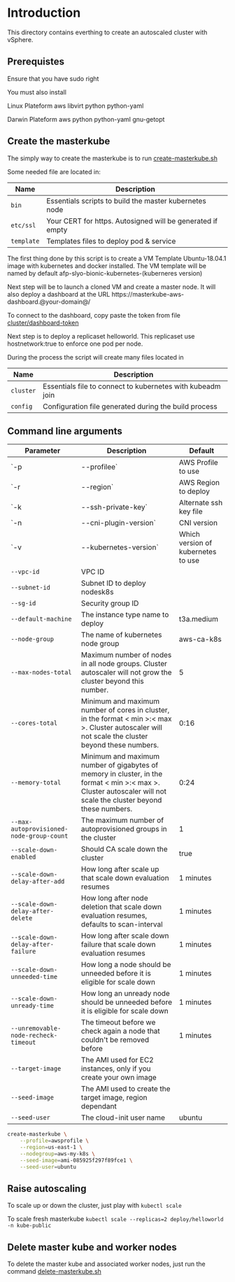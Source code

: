 # Introduction

This directory contains everthing to create an autoscaled cluster with vSphere.

## Prerequistes

Ensure that you have sudo right

You must also install

Linux Plateform
    aws
    libvirt
    python
    python-yaml

Darwin Plateform
    aws
    python
    python-yaml
    gnu-getopt

## Create the masterkube

The simply way to create the masterkube is to run [create-masterkube.sh](create-masterkube.sh)

Some needed file are located in:

| Name | Description |
| --- | --- |
| `bin` | Essentials scripts to build the master kubernetes node  |
| `etc/ssl`  | Your CERT for https. Autosigned will be generated if empty  |
| `template`  | Templates files to deploy pod & service |

The first thing done by this script is to create a VM Template Ubuntu-18.04.1 image with kubernetes and docker installed. The VM template will be named by default afp-slyo-bionic-kubernetes-(kuberneres version)

Next step will be to launch a cloned VM and create a master node. It will also deploy a dashboard at the URL https://masterkube-aws-dashboard.@your-domain@/

To connect to the dashboard, copy paste the token from file [cluster/dashboard-token](./cluster/dashboard-token)

Next step is to deploy a replicaset helloworld. This replicaset use hostnetwork:true to enforce one pod per node.

During the process the script will create many files located in

| Name | Description |
| --- | --- |
| `cluster` | Essentials file to connect to kubernetes with kubeadm join  |
| `config`  | Configuration file generated during the build process  |

## Command line arguments

| Parameter | Description | Default |
| --- | --- |--- |
| `-p|--profilee` | AWS Profile to use | $AWS_PROFILE env vars |
| `-r|--region` | AWS Region to deploy  | $AWS_REGION env vars |
| `-k|--ssh-private-key`  |Alternate ssh key file |~/.ssh/id_rsa|
| `-n|--cni-plugin-version`  |CNI version |v1.0.1
| `-v|--kubernetes-version` |Which version of kubernetes to use |latest|
| `--vpc-id` | VPC ID |
| `--subnet-id` | Subnet ID to deploy nodesk8s |
| `--sg-id` | Security group ID|
| `--default-machine` | The instance type name to deploy  | t3a.medium |
| `--node-group` | The name of kubernetes node group  | aws-ca-k8s |
| `--max-nodes-total` | Maximum number of nodes in all node groups. Cluster autoscaler will not grow the cluster beyond this number. | 5 |
| `--cores-total` | Minimum and maximum number of cores in cluster, in the format < min >:< max >. Cluster autoscaler will not scale the cluster beyond these numbers. | 0:16 |
| `--memory-total` | Minimum and maximum number of gigabytes of memory in cluster, in the format < min >:< max >. Cluster autoscaler will not scale the cluster beyond these numbers. | 0:24 |
| `--max-autoprovisioned-node-group-count` | The maximum number of autoprovisioned groups in the cluster | 1 |
| `--scale-down-enabled` | Should CA scale down the cluster | true |
| `--scale-down-delay-after-add` | How long after scale up that scale down evaluation resumes | 1 minutes |
| `--scale-down-delay-after-delete` | How long after node deletion that scale down evaluation resumes, defaults to scan-interval | 1 minutes |
| `--scale-down-delay-after-failure` | How long after scale down failure that scale down evaluation resumes | 1 minutes |
| `--scale-down-unneeded-time` | How long a node should be unneeded before it is eligible for scale down | 1 minutes |
| `--scale-down-unready-time` | How long an unready node should be unneeded before it is eligible for scale down | 1 minutes |
| `--unremovable-node-recheck-timeout` | The timeout before we check again a node that couldn't be removed before | 1 minutes |
| `--target-image` | The AMI used for EC2 instances, only if you create your own image |
| `--seed-image` | The AMI used to create the target image, region dependant |
| `--seed-user` | The cloud-init user name | ubuntu |

```bash
create-masterkube \
    --profile=awsprofile \
    --region=us-east-1 \
    --nodegroup=aws-my-k8s \
    --seed-image=ami-085925f297f89fce1 \
    --seed-user=ubuntu
```

## Raise autoscaling

To scale up or down the cluster, just play with `kubectl scale`

To scale fresh masterkube `kubectl scale --replicas=2 deploy/helloworld -n kube-public`

## Delete master kube and worker nodes

To delete the master kube and associated worker nodes, just run the command [delete-masterkube.sh](./bin/delete-masterkube.sh)
